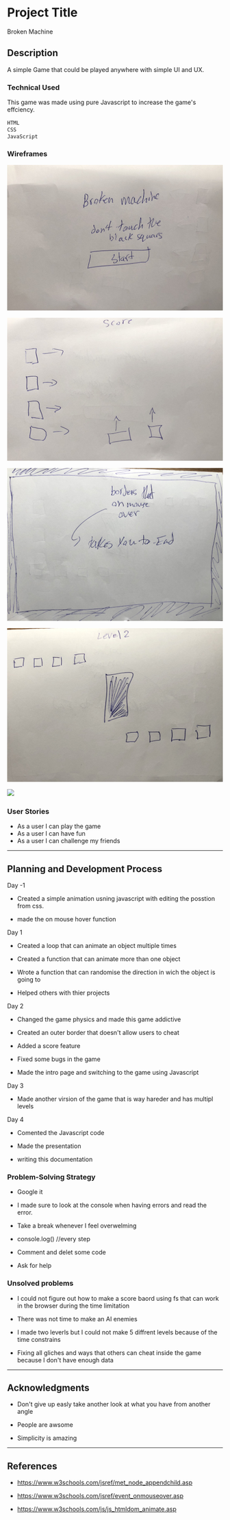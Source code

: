 # Project Title

Broken Machine

## Description

A simple Game that could be played anywhere with simple UI and UX. 

### Technical Used
This game was made using pure Javascript to increase the game's effciency.

```
HTML
CSS
JavaScript
```

### Wireframes

![](./images/1.jpg)


![](./images/2.jpg)


![](./images/3.jpg)


![](./images/4.jpg)


![](./images/5.jpg)



### User Stories

- As a user I can play the game
- As a user I can have fun
- As a user I can challenge my friends



---

## Planning and Development Process

Day -1
- Created a simple animation usning javascript with editing the posstion from css.

- made the on mouse hover function 

Day 1
- Created a loop that can animate an object multiple times 

- Created a function that can animate more than one object

- Wrote a function that can randomise the direction in wich the object is going to

- Helped others with thier projects

Day 2
- Changed the game physics and made this game addictive 

- Created an outer border that doesn't allow users to cheat 

- Added a score feature 

- Fixed some bugs in the game 

- Made the intro page and switching to the game using Javascript


Day 3 
- Made another virsion of the game that is way hareder and has multipl levels

Day 4
- Comented the Javascript code 

- Made the presentation 

- writing this documentation 

### Problem-Solving Strategy

- Google it


- I made sure to look at the console when having errors and read the error.

- Take a break whenever I feel overwelming 

- console.log() //every step

- Comment and delet some code

- Ask for help 


### Unsolved problems

- I could not figure out how to make a score baord using fs that can work in the browser during the time limitation

- There was not time to make an AI enemies 

- I made two leverls but I could not make 5 diffrent levels because of the time constrains

- Fixing all gliches and ways that others can cheat inside the game because I don't have enough data

---

## Acknowledgments

* Don't give up easly take another look at what you have from another angle 

* People are awsome 

* Simplicity is amazing 

---

 ## References

- https://www.w3schools.com/jsref/met_node_appendchild.asp

- https://www.w3schools.com/jsref/event_onmouseover.asp

- https://www.w3schools.com/js/js_htmldom_animate.asp
